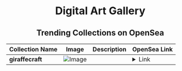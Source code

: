 <div align="center">

# Digital Art Gallery

## Trending Collections on OpenSea

| Collection Name                       | Image                                                                                     | Description                       | OpenSea Link                                                                                          |
|---------------------------------------|-------------------------------------------------------------------------------------------|-----------------------------------|--------------------------------------------------------------------------------------------------------|
| **giraffecraft** | ![Image](https://i.seadn.io/s/raw/files/7416a3b7c7ce6380b18f4d4249c20799.png?w=500&auto=format?w=200&auto=format) |  | <details><summary>Link</summary>[giraffecraft](https://opensea.io/collection/giraffecraft)</details> |

</div>